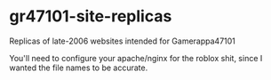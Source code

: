 # gr47101-site-replicas
Replicas of late-2006 websites intended for Gamerappa47101

You'll need to configure your apache/nginx for the roblox shit, since I wanted the file names to be accurate.
